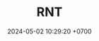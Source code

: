 ---
layout: teamCard
permalink: /team/:title.html
categories:  ROCT BRONCE
maincover: /assets/logos/RNT.png
puntosLJMAYO24:
date: 2024-05-02 10:29:20 +0700
title: RNT
route: /liga-indigo
tag: johto042024
color: black
puntosLJ202404: 12
grupo: sur
background: '#F16C38'

cover: /assets/backCard.png
team: RNT DARK
ID: RNT
puntos: 0
pj: 0

---